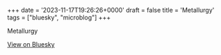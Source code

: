 +++
date = '2023-11-17T19:26:26+0000'
draft = false
title = 'Metallurgy'
tags = ["bluesky", "microblog"]
+++

Metallurgy

[View on Bluesky](https://bsky.app/profile/furukama.bsky.social/post/3kefsigqkcd2t)
